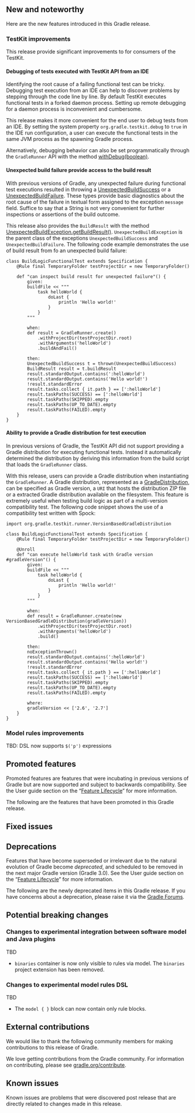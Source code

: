 ## New and noteworthy

Here are the new features introduced in this Gradle release.

<!--
IMPORTANT: if this is a patch release, ensure that a prominent link is included in the foreword to all releases of the same minor stream.
Add-->

<!--
### Example new and noteworthy
-->

### TestKit improvements

This release provide significant improvements to for consumers of the TestKit.

#### Debugging of tests executed with TestKit API from an IDE

Identifying the root cause of a failing functional test can be tricky. Debugging test execution from an IDE can help to discover problems
by stepping through the code line by line. By default TestKit executes functional tests in a forked daemon process. Setting up remote debugging for a daemon process
is inconvenient and cumbersome.

This release makes it more convenient for the end user to debug tests from an IDE. By setting the system property `org.gradle.testkit.debug` to `true` in the IDE run configuration,
a user can execute the functional tests in the same JVM process as the spawning Gradle process.

Alternatively, debugging behavior can also be set programmatically through the `GradleRunner` API with the method
<a href="javadoc/org/gradle/testkit/runner/GradleRunner.html#withDebug(boolean)">withDebug(boolean)</a>.

#### Unexpected build failure provide access to the build result

With previous versions of Gradle, any unexpected failure during functional test executions resulted in throwing a
<a href="javadoc/org/gradle/testkit/runner/UnexpectedBuildSuccess.html">UnexpectedBuildSuccess</a> or a
<a href="javadoc/org/gradle/testkit/runner/UnexpectedBuildFailure.html">UnexpectedBuildFailure</a>.
These types provide basic diagnostics about the root cause of the failure in textual form assigned to the exception `message` field. Suffice to say that a String is not very
convenient for further inspections or assertions of the build outcome.

This release also provides the `BuildResult` with the method <a href="javadoc/org/gradle/testkit/runner/UnexpectedBuildException.html#getBuildResult()">UnexpectedBuildException.getBuildResult()</a>.
`UnexpectedBuildException` is the parent class of the exceptions `UnexpectedBuildSuccess` and `UnexpectedBuildFailure`. The following code example demonstrates the use of build result from
fo an unexpected build failure:

    class BuildLogicFunctionalTest extends Specification {
        @Rule final TemporaryFolder testProjectDir = new TemporaryFolder()

        def "can inspect build result for unexpected failure"() {
            given:
            buildFile << """
                task helloWorld {
                    doLast {
                        println 'Hello world!'
                    }
                }
            """

            when:
            def result = GradleRunner.create()
                .withProjectDir(testProjectDir.root)
                .withArguments('helloWorld')
                .buildAndFail()

            then:
            UnexpectedBuildSuccess t = thrown(UnexpectedBuildSuccess)
            BuildResult result = t.buildResult
            result.standardOutput.contains(':helloWorld')
            result.standardOutput.contains('Hello world!')
            !result.standardError
            result.tasks.collect { it.path } == [':helloWorld']
            result.taskPaths(SUCCESS) == [':helloWorld']
            result.taskPaths(SKIPPED).empty
            result.taskPaths(UP_TO_DATE).empty
            result.taskPaths(FAILED).empty
        }
    }

#### Ability to provide a Gradle distribution for test execution

In previous versions of Gradle, the TestKit API did not support providing a Gradle distribution for executing functional tests. Instead it automatically
determined the distribution by deriving this information from the build script that loads the `GradleRunner` class.

With this release, users can provide a Gradle distribution when instantiating the `GradleRunner`. A Gradle distribution, represented as a
<a href="javadoc/org/gradle/testkit/runner/GradleDistribution.html">GradleDistribution</a>, can be specified as Gradle version, a `URI` that hosts
the distribution ZIP file or a extracted Gradle distribution available on the filesystem. This feature is extremely useful when testing build logic
as part of a multi-version compatibility test. The following code snippet shows the use of a compatibility test written with
Spock:

    import org.gradle.testkit.runner.VersionBasedGradleDistribution

    class BuildLogicFunctionalTest extends Specification {
        @Rule final TemporaryFolder testProjectDir = new TemporaryFolder()

        @Unroll
        def "can execute helloWorld task with Gradle version #gradleVersion"() {
            given:
            buildFile << """
                task helloWorld {
                    doLast {
                        println 'Hello world!'
                    }
                }
            """

            when:
            def result = GradleRunner.create(new VersionBasedGradleDistribution(gradleVersion))
                .withProjectDir(testProjectDir.root)
                .withArguments('helloWorld')
                .build()

            then:
            noExceptionThrown()
            result.standardOutput.contains(':helloWorld')
            result.standardOutput.contains('Hello world!')
            !result.standardError
            result.tasks.collect { it.path } == [':helloWorld']
            result.taskPaths(SUCCESS) == [':helloWorld']
            result.taskPaths(SKIPPED).empty
            result.taskPaths(UP_TO_DATE).empty
            result.taskPaths(FAILED).empty

            where:
            gradleVersion << ['2.6', '2.7']
        }
    }

### Model rules improvements 

TBD: DSL now supports `$('p')` expressions

## Promoted features

Promoted features are features that were incubating in previous versions of Gradle but are now supported and subject to backwards compatibility.
See the User guide section on the “[Feature Lifecycle](userguide/feature_lifecycle.html)” for more information.

The following are the features that have been promoted in this Gradle release.

<!--
### Example promoted
-->

## Fixed issues

## Deprecations

Features that have become superseded or irrelevant due to the natural evolution of Gradle become *deprecated*, and scheduled to be removed
in the next major Gradle version (Gradle 3.0). See the User guide section on the “[Feature Lifecycle](userguide/feature_lifecycle.html)” for more information.

The following are the newly deprecated items in this Gradle release. If you have concerns about a deprecation, please raise it via the [Gradle Forums](http://discuss.gradle.org).

<!--
### Example deprecation
-->

## Potential breaking changes

### Changes to experimental integration between software model and Java plugins

TBD

- `binaries` container is now only visible to rules via model. The `binaries` project extension has been removed.

### Changes to experimental model rules DSL

TBD

- The `model { }` block can now contain only rule blocks. 

## External contributions

We would like to thank the following community members for making contributions to this release of Gradle.

<!--
* [Some person](https://github.com/some-person) - fixed some issue (GRADLE-1234)
-->

We love getting contributions from the Gradle community. For information on contributing, please see [gradle.org/contribute](http://gradle.org/contribute).

## Known issues

Known issues are problems that were discovered post release that are directly related to changes made in this release.
